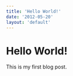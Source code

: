 ```yaml
---
title: 'Hello World!'
date: '2012-05-20'
layout: 'default'
---
```


# Hello World! #

This is my first blog post.
